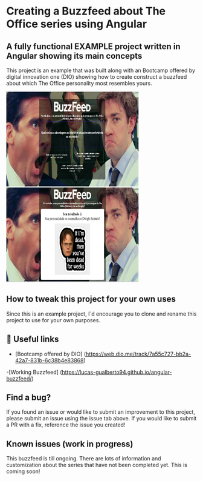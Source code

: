
# Creating a Buzzfeed about The Office series using Angular

## A fully functional EXAMPLE project written in Angular showing its main concepts

This project is an example that was built along with an  Bootcamp offered by digital innovation one (DIO) showing how to create construct a buzzfeed about which The Office personality most resembles yours.

<img src="./src/assets/imgs/readme1.png" width="350" height="250" />      
<img src="./src/assets/imgs/readme2.png" width="350" height="250" />


## How to tweak this project for your own uses
Since this is an example project, I´d encourage you to clone and rename this project to use for your own purposes.

## 📖 Useful links
- [Bootcamp offered by DIO] (https://web.dio.me/track/7a55c727-bb2a-42a7-831b-6c38b4e83868)

-[Working Buzzfeed] (https://lucas-gualberto94.github.io/angular-buzzfeed/)

## Find a bug?
If you found an issue or would like to submit an improvement to this project, please submit an issue using the issue tab above. If you would like to submit a PR with a fix, reference the issue you created! 

## Known issues (work in progress)
This buzzfeed is till ongoing. There are lots of information and customization about the series that have not been completed yet. This is coming soon!

